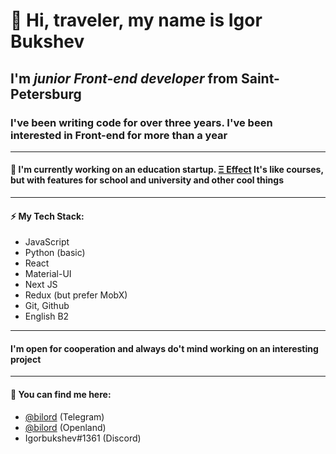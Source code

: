 # 👋 Hi, traveler, my name is **Igor Bukshev** 

## I'm *junior* ***Front-end developer*** from Saint-Petersburg

### I've been writing code for over three years. I've been interested in Front-end for more than a year

------------------------- 

#### 🔭 I'm currently working on an education startup. [Ξ Effect](https://xieffect.vercel.app/) It's like courses, but with features for school and university and other cool things 

------------------------- 

#### ⚡ My Tech Stack: 

 * JavaScript 
 * Python (basic)
 * React 
 * Material-UI
 * Next JS
 * Redux (but prefer MobX)
 * Git, Github
 * English B2

------------------------- 
#### I'm open for cooperation and always do't mind working on an interesting project
------------------------- 

#### 💬 You can find me here: 

* [@bilord](https://t.me/bilord) (Telegram)
* [@bilord](https://openland.com/bilord) (Openland)
* Igorbukshev#1361 (Discord)

<!--
**bilordigor/bilordigor** is a ✨ _special_ ✨ repository because its `README.md` (this file) appears on your GitHub profile.

Here are some ideas to get you started:
- 🌱 I’m currently learning ...
- 👯 I’m looking to collaborate on ...
- 🤔 I’m looking for help with ...
- 💬 Ask me about ...
- 📫 How to reach me: ...
- 😄 Pronouns: ...
- ⚡ Fun fact: ...
-->
